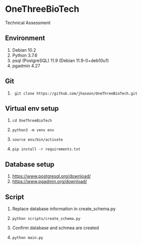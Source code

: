 # OneThreeBioTech
Technical Assessment

## Environment
1. Debian 10.2
2. Python 3.7.6
3. psql (PostgreSQL) 11.9 (Debian 11.9-0+deb10u1)
4. pgadmin 4.27

## Git
1.      git clone https://github.com/jhaseon/OneThreeBioTech.git

## Virtual env setup
1.     cd OneThreeBioTech
2.     python3 -m venv env
3.     source env/bin/activate
4.     pip install -r requirements.txt

## Database setup
1. https://www.postgresql.org/download/
2. https://www.pgadmin.org/download/

## Script
1. Replace database information in create_schema.py
2.     python scripts/create_schema.py
3. Confirm database and schmea are created
4.     python main.py
